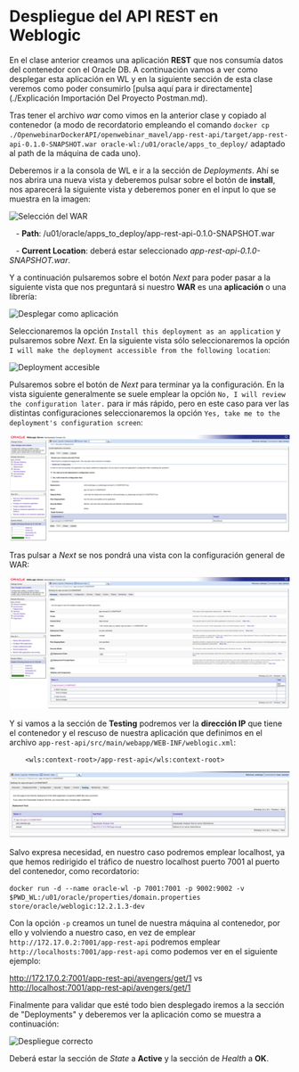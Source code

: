 # Despliegue del API REST en Weblogic

En el clase anterior creamos una aplicación **REST** que nos consumía datos del contenedor con el Oracle DB. A continuación vamos a ver como desplegar esta aplicación en WL y en la siguiente sección de esta clase veremos como poder consumirlo [pulsa aquí para ir directamente](./Explicación Importación Del Proyecto Postman.md).

Tras tener el archivo *war* como vimos en la anterior clase y copiado al contenedor (a modo de recordatorio empleando el comando `docker cp ./OpenwebinarDockerAPI/openwebinar_mavel/app-rest-api/target/app-rest-api-0.1.0-SNAPSHOT.war oracle-wl:/u01/oracle/apps_to_deploy/` adaptado al path de la máquina de cada uno).

Deberemos ir a la consola de WL e ir a la sección de *Deployments*. Ahí se nos abrira una nueva vista y deberemos pulsar sobre el botón de **install**, nos aparecerá la siguiente vista y deberemos poner en el input lo que se muestra en la imagen:

![Selección del WAR](./Imagenes/deploy_seleccion_del_WAR.png)

&nbsp;&nbsp;&nbsp;- **Path**: /u01/oracle/apps_to_deploy/app-rest-api-0.1.0-SNAPSHOT.war

&nbsp;&nbsp;&nbsp;- **Current Location**: deberá estar seleccionado *app-rest-api-0.1.0-SNAPSHOT.war*.

Y a continuación pulsaremos sobre el botón *Next* para poder pasar a la siguiente vista que nos preguntará si nuestro **WAR** es una **aplicación** o una librería:

![Desplegar como aplicación](./Imagenes/deploy_selec_app.png)

Seleccionaremos la opción `Install this deployment as an application` y pulsaremos sobre *Next*. En la siguiente vista sólo seleccionaremos la opción `I will make the deployment accessible from the following location`:

![Deployment accesible](./Imagenes/deploy_deployment_accesible.png)

Pulsaremos sobre el botón de *Next* para terminar ya la configuración. En la vista siguiente generalmente se suele emplear la opción `No, I will review the configuration later.` para ir más rápido, pero en este caso para ver las distintas configuraciones seleccionaremos la opción `Yes, take me to the deployment's configuration screen`:

![Ir a la pantalla de configuración](./Imagenes/deploy_ir_configuración.png)

Tras pulsar a *Next* se nos pondrá una vista con la configuración general de WAR:

![Configuración general](./Imagenes/configuración_general.png)

Y si vamos a la sección de **Testing** podremos ver la **dirección IP** que tiene el contenedor y el rescuso de nuestra aplicación que definimos en el archivo `app-rest-api/src/main/webapp/WEB-INF/weblogic.xml`:

```
    <wls:context-root>/app-rest-api</wls:context-root>
```

![Configuración general](./Imagenes/configuración_ip.png)

Salvo expresa necesidad, en nuestro caso podremos emplear localhost, ya que hemos redirigido el tráfico de nuestro localhost puerto 7001 al puerto del contenedor, como recordatorio:

```
docker run -d --name oracle-wl -p 7001:7001 -p 9002:9002 -v $PWD_WL:/u01/oracle/properties/domain.properties store/oracle/weblogic:12.2.1.3-dev
```

Con la opción `-p` creamos un tunel de nuestra máquina al contenedor, por ello y volviendo a nuestro caso, en vez de emplear `http://172.17.0.2:7001/app-rest-api` podremos emplear `http://localhosts:7001/app-rest-api` como podemos ver en el siguiente ejemplo:

<http://172.17.0.2:7001/app-rest-api/avengers/get/1> vs <http://localhost:7001/app-rest-api/avengers/get/1>

Finalmente para validar que esté todo bien desplegado iremos a la sección de "Deployments" y deberemos ver la aplicación como se muestra a continuación:

![Despliegue correcto](./Imagenes/deploy_OK.png)


Deberá estar la sección de *State* a **Active** y la sección de *Health* a **OK**.
